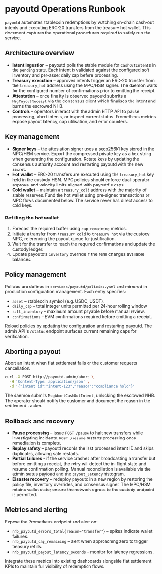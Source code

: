 # payoutd Operations Runbook

`payoutd` automates stablecoin redemptions by watching on-chain cash-out intents and
executing ERC-20 transfers from the treasury hot wallet. This document captures the
operational procedures required to safely run the service.

## Architecture overview

* **Intent ingestion** – payoutd polls the stable module for `CashOutIntent`s in the
  `pending` state. Each intent is validated against the configured soft inventory and
  per-asset daily cap before processing.
* **Treasury execution** – approved intents trigger an ERC-20 transfer from the
  `treasury_hot` address using the MPC/HSM signer. The daemon waits for the configured
  number of confirmations prior to emitting the receipt.
* **Attestation** – once finality is observed payoutd submits a `MsgPayoutReceipt`
  via the consensus client which finalises the intent and burns the escrowed NHB.
* **Controls** – operators interact with the admin HTTP API to pause processing,
  abort intents, or inspect current status. Prometheus metrics expose payout latency,
  cap utilisation, and error counters.

## Key management

* **Signer keys** – the attestation signer uses a secp256k1 key stored in the MPC/HSM
  service. Export the compressed private key as a hex string when generating the
  configuration. Rotate keys by updating the consensus authority account and restarting
  payoutd with the new secret.
* **Hot wallet** – ERC-20 transfers are executed using the `treasury_hot` key held in
  the custody HSM. MPC policies should enforce dual-operator approval and velocity
  limits aligned with payoutd's caps.
* **Cold wallet** – maintain a `treasury_cold` address with the majority of stable
  reserves. Fund the hot wallet using pre-signed transactions or MPC flows documented
  below. The service never has direct access to cold keys.

### Refilling the hot wallet

1. Forecast the required buffer using `cap_remaining` metrics.
2. Initiate a transfer from `treasury_cold` to `treasury_hot` via the custody MPC,
   referencing the payout queue for justification.
3. Wait for the transfer to reach the required confirmations and update the custody
   ledger.
4. Update payoutd's `inventory` override if the refill changes available balances.

## Policy management

Policies are defined in `services/payoutd/policies.yaml` and mirrored in production
configuration management. Each entry specifies:

* `asset` – stablecoin symbol (e.g. USDC, USDT).
* `daily_cap` – total integer units permitted per 24-hour rolling window.
* `soft_inventory` – maximum amount payable before manual review.
* `confirmations` – EVM confirmations required before emitting a receipt.

Reload policies by updating the configuration and restarting payoutd. The admin API's
`/status` endpoint surfaces current remaining caps for verification.

## Aborting a payout

Abort an intent when fiat settlement fails or the customer requests cancellation.

```bash
curl -X POST http://payoutd-admin/abort \
  -H 'Content-Type: application/json' \
  -d '{"intent_id":"intent-123","reason":"compliance_hold"}'
```

The daemon submits `MsgAbortCashOutIntent`, unlocking the escrowed NHB. The operator
should notify the customer and document the reason in the settlement tracker.

## Rollback and recovery

* **Pause processing** – issue `POST /pause` to halt new transfers while investigating
  incidents. `POST /resume` restarts processing once remediation is complete.
* **Replay safety** – payoutd records the last processed intent ID and skips duplicates,
  allowing safe restarts.
* **Partial failures** – if the service crashes after broadcasting a transfer but before
  emitting a receipt, the retry will detect the in-flight state and resume confirmation
  polling. Manual reconciliation is available via the admin status payload and the
  `payout_latency` histogram.
* **Disaster recovery** – redeploy payoutd in a new region by restoring the policy file,
  inventory overrides, and consensus signer. The MPC/HSM retains wallet state; ensure
  the network egress to the custody endpoint is permitted.

## Metrics and alerting

Expose the Prometheus endpoint and alert on:

* `nhb_payoutd_errors_total{reason="transfer"}` – spikes indicate wallet failures.
* `nhb_payoutd_cap_remaining` – alert when approaching zero to trigger treasury refills.
* `nhb_payoutd_payout_latency_seconds` – monitor for latency regressions.

Integrate these metrics into existing dashboards alongside fiat settlement KPIs to
maintain full visibility of redemption flows.
